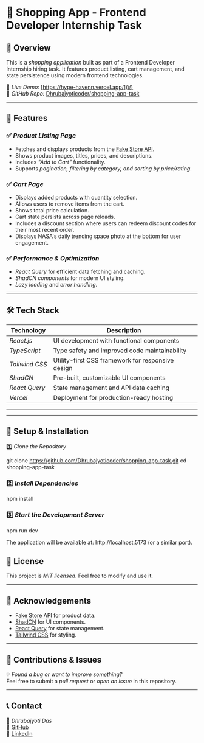 # 🛒 Shopping App - Frontend Developer Internship Task

## 📌 Overview

This is a *shopping application* built as part of a Frontend Developer Internship hiring task. It features product listing, cart management, and state persistence using modern frontend technologies.

🔗 *Live Demo:* [https://hype-havenn.vercel.app/](#)  
🔗 *GitHub Repo:* [Dhrubajyoticoder/shopping-app-task](https://github.com/Dhrubajyoticoder/shopping-app-task)  

---

## 🚀 Features

### ✅ *Product Listing Page*
- Fetches and displays products from the [Fake Store API](https://fakestoreapi.com/docs).
- Shows product images, titles, prices, and descriptions.
- Includes *"Add to Cart"* functionality.
- Supports *pagination, filtering by category, and sorting by price/rating*.

### ✅ *Cart Page*
- Displays added products with quantity selection.
- Allows users to remove items from the cart.
- Shows total price calculation.
- Cart state persists across page reloads.
- Includes a discount section where users can redeem discount codes for their most recent order.
- Displays NASA's daily trending space photo at the bottom for user engagement.

### ✅ *Performance & Optimization*
- *React Query* for efficient data fetching and caching.
- *ShadCN components* for modern UI styling.
- *Lazy loading* and *error handling*.

---

## 🛠 Tech Stack

| Technology      | Description                            |
|----------------|----------------------------------------|
| *React.js*   | UI development with functional components |
| *TypeScript* | Type safety and improved code maintainability |
| *Tailwind CSS* | Utility-first CSS framework for responsive design |
| *ShadCN*     | Pre-built, customizable UI components |
| *React Query* | State management and API data caching |
| *Vercel*     | Deployment for production-ready hosting |

---


---

## 🔧 Setup & Installation

1️⃣ *Clone the Repository*  

git clone https://github.com/Dhrubajyoticoder/shopping-app-task.git
cd shopping-app-task


### 2️⃣ *Install Dependencies* ###

npm install

### 3️⃣ *Start the Development Server* ###

npm run dev


The application will be available at: http://localhost:5173 (or a similar port). 


## 📜 License
This project is *MIT licensed*. Feel free to modify and use it.

---

## 🙌 Acknowledgements
- [Fake Store API](https://fakestoreapi.com/) for product data.  
- [ShadCN](https://ui.shadcn.com/) for UI components.  
- [React Query](https://tanstack.com/query/latest) for state management.  
- [Tailwind CSS](https://tailwindcss.com/) for styling.  

---

## 📌 Contributions & Issues
💡 *Found a bug or want to improve something?*  
Feel free to submit a *pull request* or *open an issue* in this repository.

---

## 📞 Contact  
📩 *Dhrubajyoti Das*  
🔗 [GitHub](https://github.com/Dhrubajyoticoder)  
🔗 [LinkedIn](https://www.linkedin.com/in/dhrubajyoti-das-83b4662b6/)
